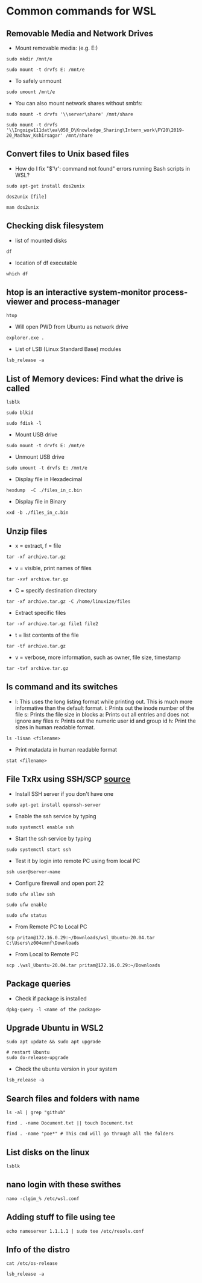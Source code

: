 # Common commands for WSL
## Removable Media and Network Drives
- Mount removable media: (e.g. E:)
```
sudo mkdir /mnt/e
```
```
sudo mount -t drvfs E: /mnt/e
```
- To safely unmount
```
sudo umount /mnt/e
```
- You can also mount network shares without smbfs:
```
sudo mount -t drvfs '\\server\share' /mnt/share
```
```
sudo mount -t drvfs '\\Ingoigw111dat\ea\050_D\Knowledge_Sharing\Intern_work\FY20\2019-20_Madhav_Kshirsagar' /mnt/share
```

## Convert files to Unix based files
- How do I fix "$'\r': command not found" errors running Bash scripts in WSL?
```
sudo apt-get install dos2unix
```
```
dos2unix [file]
```
```
man dos2unix
```

## Checking disk filesystem
- list of mounted disks
```
df
```
- location of df executable
```
which df
```

## htop is an interactive system-monitor process-viewer and process-manager
```
htop
```
- Will open PWD from Ubuntu as network drive
```
explorer.exe .
```
- List of LSB (Linux Standard Base) modules
```
lsb_release -a
```

## List of Memory devices: Find what the drive is called
```
lsblk
```
```
sudo blkid
```
```
sudo fdisk -l
```
- Mount USB drive
```
sudo mount -t drvfs E: /mnt/e
```
- Unmount USB drive
```
sudo umount -t drvfs E: /mnt/e
```
- Display file in Hexadecimal
```
hexdump  -C ./files_in_c.bin
```
- Display file in Binary
```
xxd -b ./files_in_c.bin
```

## Unzip files
- x = extract, f = file
```
tar -xf archive.tar.gz
```
- v = visible, print names of files
```
tar -xvf archive.tar.gz
```
- C = specify destination directory
```
tar -xf archive.tar.gz -C /home/linuxize/files
```
- Extract specific files
```
tar -xf archive.tar.gz file1 file2
```
- t = list contents of the file
```
tar -tf archive.tar.gz
```
- v = verbose, more information, such as owner, file size, timestamp
```
tar -tvf archive.tar.gz
```
## ls command and its switches
- l: This uses the long listing format while printing out. This is much
			more informative than the default format.
		i: Prints out the inode number of the file
		s: Prints the file size in blocks
		a: Prints out all entries and does not ignore any files
		n: Prints out the numeric user id and group id
		h: Print the sizes in human readable format.

```
ls -lisan <filename>
```
- Print matadata in human readable format
```
stat <filename>
```

## File TxRx using SSH/SCP [source](https://www.cyberciti.biz/faq/ubuntu-linux-install-openssh-server/)
- Install SSH server if you don't have one
```
sudo apt-get install openssh-server
```
- Enable the ssh service by typing
```
sudo systemctl enable ssh
```
- Start the ssh service by typing
```
sudo systemctl start ssh
```
- Test it by login into remote PC using from local PC
```
ssh user@server-name
```
- Configure firewall and open port 22
```
sudo ufw allow ssh
```
```
sudo ufw enable
```
```
sudo ufw status
```
- From Remote PC to Local PC
```
scp pritam@172.16.0.29:~/Downloads/wsl_Ubuntu-20.04.tar C:\Users\z004emnf\Downloads
```
- From Local to Remote PC
```
scp .\wsl_Ubuntu-20.04.tar pritam@172.16.0.29:~/Downloads
```

## Package queries 
- Check if package is installed
```
dpkg-query -l <name of the package>
```

## Upgrade Ubuntu in WSL2
```
sudo apt update && sudo apt upgrade
```
```
# restart Ubuntu
sudo do-release-upgrade
```
- Check the ubuntu version in your system
```
lsb_release -a
```

## Search files and folders with name
```
ls -al | grep "github"
```
```
find . -name Document.txt || touch Document.txt
```
```
find . -name "poe*" # This cmd will go through all the folders
```

## List disks on the linux
```
lsblk
```

## nano login with these swithes
```
nano -clgim_% /etc/wsl.conf
```

## Adding stuff to file using tee
```
echo nameserver 1.1.1.1 | sudo tee /etc/resolv.conf
```

## Info of the distro
```
cat /etc/os-release
```
```
lsb_release -a
```